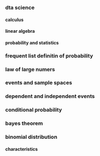 ### dta science
#### calculus
#### linear algebra
#### probability and statistics
### frequent list definitin of probability
### law of large numers
### events and sample spaces
### dependent and independent events
### conditional probability
### bayes theorem
### binomial distribution
#### characteristics
### 
